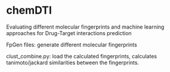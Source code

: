 # chemDTI
Evaluating different molecular fingerprints and machine learning approaches for Drug-Target interactions prediction

FpGen files: generate different molecular fingerprints

clust_combine.py: load the calculated fingerprints, calculates tanimoto/jackard similarities between the fingerprints.


